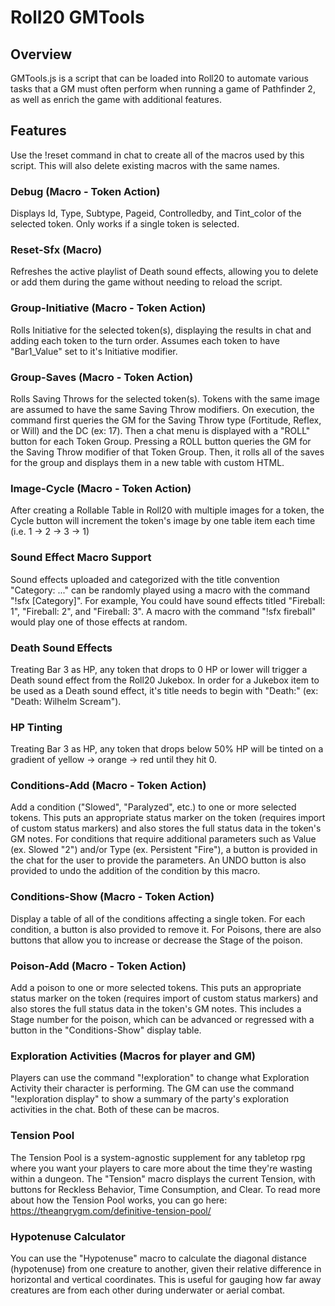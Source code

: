 # Roll20 GMTools
## Overview
GMTools.js is a script that can be loaded into Roll20 to automate various tasks that a GM must often perform when running a game of Pathfinder 2, as well as enrich the game with additional features.


## Features
Use the !reset command in chat to create all of the macros used by this script. This will also delete existing macros with the same names.

### Debug (Macro - Token Action)
Displays Id, Type, Subtype, Pageid, Controlledby, and Tint_color of the selected token. Only works if a single token is selected.

### Reset-Sfx (Macro)
Refreshes the active playlist of Death sound effects, allowing you to delete or add them during the game without needing to reload the script.

### Group-Initiative (Macro - Token Action)
Rolls Initiative for the selected token(s), displaying the results in chat and adding each token to the turn order. Assumes each token to have "Bar1_Value" set to it's Initiative modifier.

### Group-Saves (Macro - Token Action)
Rolls Saving Throws for the selected token(s). Tokens with the same image are assumed to have the same Saving Throw modifiers. On execution, the command first queries the GM for the Saving Throw type (Fortitude, Reflex, or Will) and the DC (ex: 17). Then a chat menu is displayed with a "ROLL" button for each Token Group. Pressing a ROLL button queries the GM for the Saving Throw modifier of that Token Group. Then, it rolls all of the saves for the group and displays them in a new table with custom HTML.

### Image-Cycle (Macro - Token Action)
After creating a Rollable Table in Roll20 with multiple images for a token, the Cycle button will increment the token's image by one table item each time (i.e. 1 -> 2 -> 3 -> 1)

### Sound Effect Macro Support
Sound effects uploaded and categorized with the title convention "Category: ..." can be randomly played using a macro with the command "!sfx [Category]". For example, You could have sound effects titled "Fireball: 1", "Fireball: 2", and "Fireball: 3". A macro with the command "!sfx fireball" would play one of those effects at random.

### Death Sound Effects
Treating Bar 3 as HP, any token that drops to 0 HP or lower will trigger a Death sound effect from the Roll20 Jukebox. In order for a Jukebox item to be used as a Death sound effect, it's title needs to begin with "Death:" (ex: "Death: Wilhelm Scream").

### HP Tinting
Treating Bar 3 as HP, any token that drops below 50% HP will be tinted on a gradient of yellow -> orange -> red until they hit 0.

### Conditions-Add (Macro - Token Action)
Add a condition ("Slowed", "Paralyzed", etc.) to one or more selected tokens. This puts an appropriate status marker on the token (requires import of custom status markers) and also stores the full status data in the token's GM notes. For conditions that require additional parameters such as Value (ex. Slowed "2") and/or Type (ex. Persistent "Fire"), a button is provided in the chat for the user to provide the parameters. An UNDO button is also provided to undo the addition of the condition by this macro.

### Conditions-Show (Macro - Token Action)
Display a table of all of the conditions affecting a single token. For each condition, a button is also provided to remove it. For Poisons, there are also buttons that allow you to increase or decrease the Stage of the poison.

### Poison-Add (Macro - Token Action)
Add a poison to one or more selected tokens. This puts an appropriate status marker on the token (requires import of custom status markers) and also stores the full status data in the token's GM notes. This includes a Stage number for the poison, which can be advanced or regressed with a button in the "Conditions-Show" display table.

### Exploration Activities (Macros for player and GM)
Players can use the command "!exploration" to change what Exploration Activity their character is performing. The GM can use the command "!exploration display" to show a summary of the party's exploration activities in the chat. Both of these can be macros.

### Tension Pool
The Tension Pool is a system-agnostic supplement for any tabletop rpg where you want your players to care more about the time they're wasting within a dungeon. The "Tension" macro displays the current Tension, with buttons for Reckless Behavior, Time Consumption, and Clear. To read more about how the Tension Pool works, you can go here: https://theangrygm.com/definitive-tension-pool/

### Hypotenuse Calculator
You can use the "Hypotenuse" macro to calculate the diagonal distance (hypotenuse) from one creature to another, given their relative difference in horizontal and vertical coordinates. This is useful for gauging how far away creatures are from each other during underwater or aerial combat.